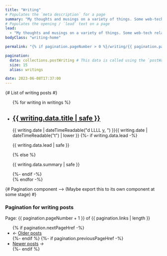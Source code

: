```yaml
---
title: "Writing"
# Populates the `meta description` for a page
summary: "My thoughts and musings on a variety of things. Some web-tech related, some philosophical, some of a religious nature and some just me trying to process something as honestly as I can."
# Populates the opening / `lead` text on a page
lead:
  - "My thoughts and musings on a variety of things. Some web-tech related, some philosophical, some of a religious nature and some just me trying to process something as honestly as I can."
bodyClass: "writing-home"

permalink: "{% if pagination.pageNumber > 0 %}/writing/{{ pagination.pageNumber + 1 }}/index.html{% else %}/writing.html{% endif %}"

pagination:
  data: collections.postWriting # This data is called using the `postWriting.js` collection script
  size: 15
  alias: writings

date: 2023-06-08T17:37:00
---
```


{# List of writing posts #}
<ul role="list" class="writing__list | no-list | flow">
{% for writing in writings %}
  <li class="writing__list-item">
    <article class="writing__summary | flow">
      <h2><a href="{{ writing.url }}">{{ writing.data.title | safe }}</a></h2>
      <time datetime="{{ writing.date | dateTime }}">{{ writing.date | dateTimeReadable("d LLLL y, ") }}{{ writing.date | dateTimeReadable("t") | lower }}</time>
      {%- if writing.data.lead -%}
        <p>{{ writing.data.lead | safe }}</p>
      {% else %}
        <p>{{ writing.data.summary | safe }}</p>
      {%- endif -%}
    </article>
  </li>
{% endfor -%}
</ul>

{# Pagination component --> (Maybe export this to its own component at some stage) #}
<nav class="pagination">
  <h3 class="visually-hidden">Pagination for writing posts</h3>
  <span class="visually-hidden">Page: {{ pagination.pageNumber + 1 }} of {{ pagination.links | length  }}</span>
  <ul role="list" class="pagination__list | no-list">
    {% if pagination.nextPageHref -%}
      <li class="pagination__list-item">
        <i aria-hidden="true">&larr;</i>
        <a href="{{ pagination.nextPageHref }}">Older <span class="visually-hidden">posts</span></a>
      </li>
    {%- endif %}
    {%- if pagination.previousPageHref -%}
      <li class="pagination__list-item">
        <a href="{{ pagination.previousPageHref }}">Newer <span class="visually-hidden">posts</span></a>
        <i aria-hidden="true">&rarr;</i>
      </li>
    {%- endif %}
  </ul>
</nav>

